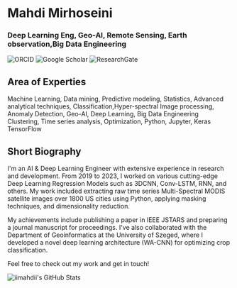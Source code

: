 # Mahdi Mirhoseini 

### Deep Learning Eng, Geo-AI, Remote Sensing, Earth observation,Big Data Engineering

![ORCID](https://orcid.org/0000-0002-0454-8626)
![Google Scholar](https://scholar.google.com/citations?user=I46BmaIAAAAJ&hl=en)
![ResearchGate](https://www.researchgate.net/profile/Seyed-Mahdi-Mirhoseini-Nejad)

## Area of Experties 
 Machine Learning, Data mining, Predictive modeling, Statistics, Advanced analytical techniques, Classification,Hyper-spectral Image processing, Anomaly Detection, Geo-AI, Deep Learning, Big Data Engineering
Clustering, Time series analysis, Optimization, Python, Jupyter, Keras TensorFlow

## Short Biography

I'm an AI & Deep Learning Engineer with extensive experience in research and development. From 2019 to 2023, I worked on various cutting-edge Deep Learning Regression Models such as 3DCNN, Conv-LSTM, RNN, and others. My work included extracting raw time series Multi-Spectral MODIS satellite images over 1800 US cities using Python, applying masking techniques, and dimensionality reduction.

My achievements include publishing a paper in IEEE JSTARS and preparing a journal manuscript for proceedings. I've also collaborated with the Department of Geoinformatics at the University of Szeged, where I developed a novel deep learning architecture (WA-CNN) for optimizing crop classification.

Feel free to check out my work and get in touch!

![iimahdii's GitHub Stats](https://github-readme-stats.vercel.app/api?username=iimahdii&show_icons=true&theme=radical)
